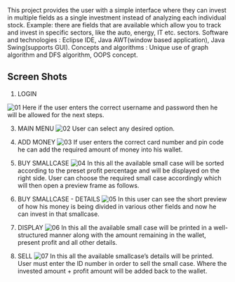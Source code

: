 This project provides the user with a simple interface where they can invest in multiple fields as a single
investment instead of analyzing each individual stock. Example: there are fields that are available which
allow you to track and invest in specific sectors, like the auto, energy, IT etc. sectors.
Software and technologies : Eclipse IDE, Java AWT(window based application), Java Swing(supports GUI).
Concepts and algorithms : Unique use of graph algorithm and DFS algorithm, OOPS concept.

## Screen Shots

1) LOGIN

![01](https://github.com/nikhilkumarv500/Small-Case-Investment/assets/135054796/4288b76e-ac47-4034-a693-ad464e74d9d6) 
Here if the user enters the correct username and password then he will be allowed for the next steps.

3) MAIN MENU
![02](https://github.com/nikhilkumarv500/Small-Case-Investment/assets/135054796/ff98db62-4d9c-4c10-a22c-211a2939efeb)
User can select any desired option.

4) ADD MONEY
![03](https://github.com/nikhilkumarv500/Small-Case-Investment/assets/135054796/13f3dcd4-d960-4895-8e76-c50ab7afa199)
If user enters the correct card number and pin code he can add the required amount of money into his wallet.

5) BUY SMALLCASE
![04](https://github.com/nikhilkumarv500/Small-Case-Investment/assets/135054796/d501b009-207a-4df9-a720-0582bc4d7d68)
In this all the available small case will be sorted according to the preset profit percentage and will be displayed on the right side. User can choose the required small case accordingly which will then open a preview frame as follows.

6) BUY SMALLCASE - DETAILS
![05](https://github.com/nikhilkumarv500/Small-Case-Investment/assets/135054796/863fa502-333a-4afb-adaa-00bde99c66de)
In this user can see the short preview of how his money is being divided in various other fields and now he can invest in that smallcase.

7) DISPLAY
![06](https://github.com/nikhilkumarv500/Small-Case-Investment/assets/135054796/dd3fe69f-7c2a-4493-a932-cbc7743692c9)
In this all the available small case will be printed in a well-structured manner along with the amount remaining in the wallet, present profit and all other details.

8) SELL
![07](https://github.com/nikhilkumarv500/Small-Case-Investment/assets/135054796/99d64956-4ef6-4b47-a74a-1761f82573d1)
In this all the available smallcase’s details will be printed. User must enter the ID number in order to sell the small case. Where the invested amount + profit amount will be added back to the wallet.


   





